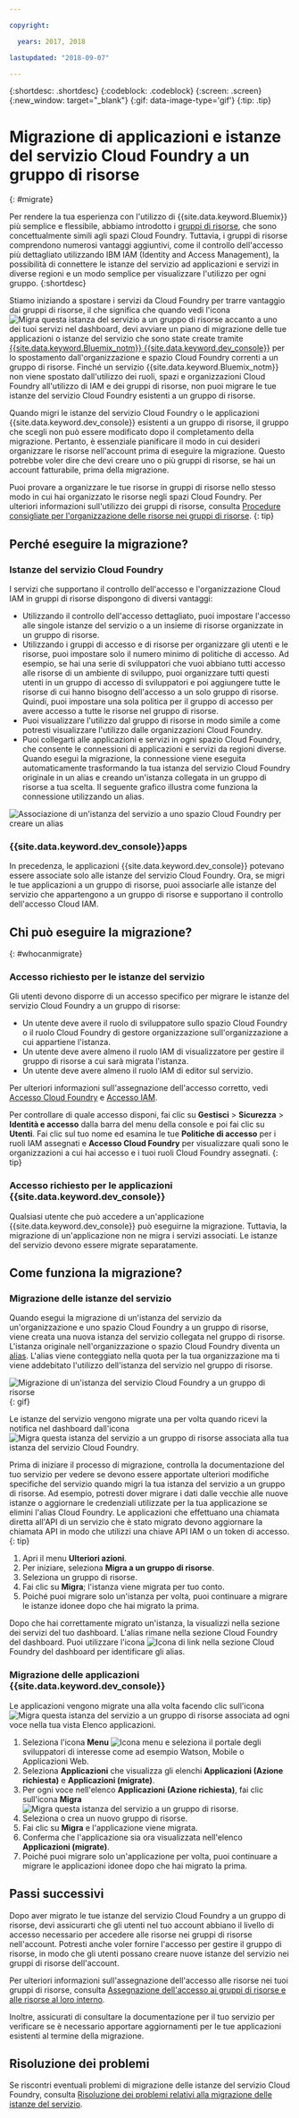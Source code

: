 ```yaml
---

copyright:

  years: 2017, 2018

lastupdated: "2018-09-07"

---
```


{:shortdesc: .shortdesc}
{:codeblock: .codeblock}
{:screen: .screen}
{:new_window: target="_blank"}
{:gif: data-image-type='gif'}
{:tip: .tip}

# Migrazione di applicazioni e istanze del servizio Cloud Foundry a un gruppo di risorse
{: #migrate}

Per rendere la tua esperienza con l'utilizzo di {{site.data.keyword.Bluemix}} più semplice e flessibile, abbiamo introdotto i [gruppi di risorse](/docs/resources/resourcegroups.html#rgs), che sono concettualmente simili agli spazi Cloud Foundry. Tuttavia, i gruppi di risorse comprendono numerosi vantaggi aggiuntivi, come il controllo dell'accesso più dettagliato utilizzando IBM IAM (Identity and Access Management), la possibilità di connettere le istanze del servizio ad applicazioni e servizi in diverse regioni e un modo semplice per visualizzare l'utilizzo per ogni gruppo.
{:shortdesc}

Stiamo iniziando a spostare i servizi da Cloud Foundry per trarre vantaggio dai gruppi di risorse, il che significa che quando vedi l'icona ![Migra questa istanza del servizio a un gruppo di risorse](images/migrate.svg "Migra questa istanza del servizio a un gruppo di risorse") accanto a uno dei tuoi servizi nel dashboard, devi avviare un piano di migrazione delle tue applicazioni o istanze del servizio che sono state create tramite [{{site.data.keyword.Bluemix_notm}} {{site.data.keyword.dev_console}}](https://console.bluemix.net/docs/apps/index.html#create) per lo spostamento dall'organizzazione e spazio Cloud Foundry correnti a un gruppo di risorse. Finché un servizio {{site.data.keyword.Bluemix_notm}} non viene spostato dall'utilizzo dei ruoli, spazi e organizzazioni Cloud Foundry all'utilizzo di IAM e dei gruppi di risorse, non puoi migrare le tue istanze del servizio Cloud Foundry esistenti a un gruppo di risorse.

Quando migri le istanze del servizio Cloud Foundry o le applicazioni {{site.data.keyword.dev_console}} esistenti a un gruppo di risorse, il gruppo che scegli non può essere modificato dopo il completamento della migrazione. Pertanto, è essenziale pianificare il modo in cui desideri organizzare le risorse nell'account prima di eseguire la migrazione. Questo potrebbe voler dire che devi creare uno o più gruppi di risorse, se hai un account fatturabile, prima della migrazione. 

Puoi provare a organizzare le tue risorse in gruppi di risorse nello stesso modo in cui hai organizzato le risorse negli spazi Cloud Foundry. Per ulteriori informazioni sull'utilizzo dei gruppi di risorse, consulta [Procedure consigliate per l'organizzazione delle risorse nei gruppi di risorse](/docs/resources/bestpractice_rgs.html#bp_resourcegroups).
{: tip}


## Perché eseguire la migrazione?

### Istanze del servizio Cloud Foundry 

I servizi che supportano il controllo dell'accesso e l'organizzazione Cloud IAM in gruppi di risorse dispongono di diversi vantaggi:

* Utilizzando il controllo dell'accesso dettagliato, puoi impostare l'accesso alle singole istanze del servizio o a un insieme di risorse organizzate in un gruppo di risorse. 
* Utilizzando i gruppi di accesso e di risorse per organizzare gli utenti e le risorse, puoi impostare solo il numero minimo di politiche di accesso. Ad esempio, se hai una serie di sviluppatori che vuoi abbiano tutti accesso alle risorse di un ambiente di sviluppo, puoi organizzare tutti questi utenti in un gruppo di accesso di sviluppatori e poi aggiungere tutte le risorse di cui hanno bisogno dell'accesso a un solo gruppo di risorse. Quindi, puoi impostare una sola politica per il gruppo di accesso per avere accesso a tutte le risorse nel gruppo di risorse.
* Puoi visualizzare l'utilizzo dal gruppo di risorse in modo simile a come potresti visualizzare l'utilizzo dalle organizzazioni Cloud Foundry.
* Puoi collegarti alle applicazioni e servizi in ogni spazio Cloud Foundry, che consente le connessioni di applicazioni e servizi da regioni diverse. Quando esegui la migrazione, la connessione viene eseguita automaticamente trasformando la tua istanza del servizio Cloud Foundry originale in un alias e creando un'istanza collegata in un gruppo di risorse a tua scelta. Il seguente grafico illustra come funziona la connessione utilizzando un alias.

![Associazione di un'istanza del servizio a uno spazio Cloud Foundry per creare un alias](images/alias.svg "Associazione di un'istanza del servizio a uno spazio Cloud Foundry per creare un alias")

### {{site.data.keyword.dev_console}}apps

In precedenza, le applicazioni {{site.data.keyword.dev_console}} potevano essere associate solo alle istanze del servizio Cloud Foundry. Ora, se migri le tue applicazioni a un gruppo di risorse, puoi associarle alle istanze del servizio che appartengono a un gruppo di risorse e supportano il controllo dell'accesso Cloud IAM.  

## Chi può eseguire la migrazione?
{: #whocanmigrate}

### Accesso richiesto per le istanze del servizio 

Gli utenti devono disporre di un accesso specifico per migrare le istanze del servizio Cloud Foundry a un gruppo di risorse:

* Un utente deve avere il ruolo di sviluppatore sullo spazio Cloud Foundry o il ruolo Cloud Foundry di gestore organizzazione sull'organizzazione a cui appartiene l'istanza.
* Un utente deve avere almeno il ruolo IAM di visualizzatore per gestire il gruppo di risorse a cui sarà migrata l'istanza.
* Un utente deve avere almeno il ruolo IAM di editor sul servizio.

Per ulteriori informazioni sull'assegnazione dell'accesso corretto, vedi [Accesso Cloud Foundry](/docs/iam/cfaccess.html#cfaccess) e [Accesso IAM](/docs/iam/users_roles.html#platformrolestable).

Per controllare di quale accesso disponi, fai clic su **Gestisci** &gt; **Sicurezza** &gt; **Identità e accesso** dalla barra del menu della console e poi fai clic su **Utenti**. Fai clic sul tuo nome ed esamina le tue **Politiche di accesso** per i ruoli IAM assegnati e **Accesso Cloud Foundry** per visualizzare quali sono le organizzazioni a cui hai accesso e i tuoi ruoli Cloud Foundry assegnati.
{: tip}

### Accesso richiesto per le applicazioni {{site.data.keyword.dev_console}}

Qualsiasi utente che può accedere a un'applicazione {{site.data.keyword.dev_console}} può eseguirne la migrazione. Tuttavia, la migrazione di un'applicazione non ne migra i servizi associati. Le istanze del servizio devono essere migrate separatamente.

## Come funziona la migrazione?

### Migrazione delle istanze del servizio

Quando esegui la migrazione di un'istanza del servizio da un'organizzazione e uno spazio Cloud Foundry a un gruppo di risorse, viene creata una nuova istanza del servizio collegata nel gruppo di risorse. L'istanza originale nell'organizzazione o spazio Cloud Foundry diventa un [alias](/docs/resources/connecting_apps.html#what_is_alias). L'alias viene conteggiato nella quota per la tua organizzazione ma ti viene addebitato l'utilizzo dell'istanza del servizio nel gruppo di risorse.

![Migrazione di un'istanza del servizio Cloud Foundry a un gruppo di risorse](images/migration.gif){: gif}

Le istanze del servizio vengono migrate una per volta quando ricevi la notifica nel dashboard dall'icona ![Migra questa istanza del servizio a un gruppo di risorse](images/migrate.svg "Migra questa istanza del servizio a un gruppo di risorse") associata alla tua istanza del servizio Cloud Foundry.

Prima di iniziare il processo di migrazione, controlla la documentazione del tuo servizio per vedere se devono essere apportate ulteriori modifiche specifiche del servizio quando migri la tua istanza del servizio a un gruppo di risorse. Ad esempio, potresti dover migrare i dati dalle vecchie alle nuove istanze o aggiornare le credenziali utilizzate per la tua applicazione se elimini l'alias Cloud Foundry. Le applicazioni che effettuano una chiamata diretta all'API di un servizio che è stato migrato devono aggiornare la chiamata API in modo che utilizzi una chiave API IAM o un token di accesso.
{: tip}

1. Apri il menu **Ulteriori azioni**.
2. Per iniziare, seleziona **Migra a un gruppo di risorse**.
3. Seleziona un gruppo di risorse.
4. Fai clic su **Migra**; l'istanza viene migrata per tuo conto.
5. Poiché puoi migrare solo un'istanza per volta, puoi continuare a migrare le istanze idonee dopo che hai migrato la prima.

Dopo che hai correttamente migrato un'istanza, la visualizzi nella sezione dei servizi del tuo dashboard. L'alias rimane nella sezione Cloud Foundry del dashboard. Puoi utilizzare l'icona ![Icona di link](images/link.svg "Icona di link che rappresenta un alias") nella sezione Cloud Foundry del dashboard per identificare gli alias.

### Migrazione delle applicazioni {{site.data.keyword.dev_console}}

Le applicazioni vengono migrate una alla volta facendo clic sull'icona ![Migra questa istanza del servizio a un gruppo di risorse](images/migrate.svg "Migra questa istanza del servizio a un gruppo di risorse") associata ad ogni voce nella tua vista Elenco applicazioni.

1. Seleziona l'icona **Menu** ![Icona menu](../icons/icon_hamburger.svg) e seleziona il portale degli sviluppatori di interesse come ad esempio Watson, Mobile o Applicazioni Web.
2. Seleziona **Applicazioni** che visualizza gli elenchi **Applicazioni (Azione richiesta)** e **Applicazioni (migrate)**.
3. Per ogni voce nell'elenco **Applicazioni (Azione richiesta)**, fai clic sull'icona **Migra** ![Migra questa istanza del servizio a un gruppo di risorse](images/migrate.svg "Migra questa istanza del servizio a un gruppo di risorse").
4. Seleziona o crea un nuovo gruppo di risorse.
5. Fai clic su **Migra** e l'applicazione viene migrata.
6. Conferma che l'applicazione sia ora visualizzata nell'elenco **Applicazioni (migrate)**.
7. Poiché puoi migrare solo un'applicazione per volta, puoi continuare a migrare le applicazioni idonee dopo che hai migrato la prima. 


## Passi successivi

Dopo aver migrato le tue istanze del servizio Cloud Foundry a un gruppo di risorse, devi assicurarti che gli utenti nel tuo account abbiano il livello di accesso necessario per accedere alle risorse nei gruppi di risorse nell'account. Potresti anche voler fornire l'accesso per gestire il gruppo di risorse, in modo che gli utenti possano creare nuove istanze del servizio nei gruppi di risorse dell'account.

Per ulteriori informazioni sull'assegnazione dell'accesso alle risorse nei tuoi gruppi di risorse, consulta [Assegnazione dell'accesso ai gruppi di risorse e alle risorse al loro interno](/docs/resources/bestpractice_rgs.html#assigning-access-to-resource-groups-and-the-resources-within-them).

Inoltre, assicurati di consultare la documentazione per il tuo servizio per verificare se è necessario apportare aggiornamenti per le tue applicazioni esistenti al termine della migrazione. 


## Risoluzione dei problemi

Se riscontri eventuali problemi di migrazione delle istanze del servizio Cloud Foundry, consulta [Risoluzione dei problemi relativi alla migrazione delle istanze del servizio](/docs/resources/ts_migration.html).
